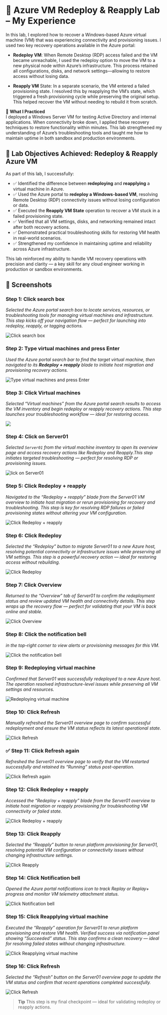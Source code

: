 # 🔄 Azure VM Redeploy & Reapply Lab – My Experience
In this lab, I explored how to recover a Windows-based Azure virtual machine (VM) that was experiencing connectivity and provisioning issues. I used two key recovery operations available in the Azure portal:

- **Redeploy VM**: When Remote Desktop (RDP) access failed and the VM became unreachable, I used the redeploy option to move the VM to a new physical node within Azure’s infrastructure. This process retained all configurations, disks, and network settings—allowing to restore access without losing data.

- **Reapply VM** State: In a separate scenario, the VM entered a failed provisioning state. I resolved this by reapplying the VM’s state, which triggered a fresh provisioning cycle while preserving the original setup. This helped recover the VM without needing to rebuild it from scratch.

🧪 **What I Practiced** <br> I deployed a Windows Server VM for testing Active Directory and internal applications. When connectivity broke down, I applied these recovery techniques to restore functionality within minutes. This lab strengthened my understanding of Azure’s troubleshooting tools and taught me how to maintain uptime in both sandbox and production environments.

## 🎯 Lab Objectives Achieved: Redeploy & Reapply Azure VM

As part of this lab, I successfully:

- ✅ Identified the difference between **redeploying** and **reapplying** a virtual machine in Azure.
- ✅ Used the Azure portal to **redeploy a Windows-based VM**, resolving Remote Desktop (RDP) connectivity issues without losing configuration or data.
- ✅ Executed the **Reapply VM State** operation to recover a VM stuck in a failed provisioning state.
- ✅ Verified that all VM settings, disks, and networking remained intact after both recovery actions.
- ✅ Demonstrated practical troubleshooting skills for restoring VM health in real-world scenarios.
- ✅ Strengthened my confidence in maintaining uptime and reliability across Azure infrastructure.

This lab reinforced my ability to handle VM recovery operations with precision and clarity — a key skill for any cloud engineer working in production or sandbox environments.

## 📸 Screenshots

### Step 1: Click search box  
_Selected the Azure portal search box to locate services, resources, or troubleshooting tools for managing virtual machines and infrastructure. This step kicks off your navigation flow — perfect for launching into redeploy, reapply, or tagging actions._

![Click search box](Screenshots/Begin%20VM.png)

### Step 2: Type virtual machines and press Enter  
_Used the Azure portal search bar to find the target virtual machine, then navigated to its **Redeploy + reapply** blade to initiate host migration and provisioning recovery actions._

![Type virtual machines and press Enter ](Screenshots/Type%20Virtual%20Machine%20.png)
### Step 3: Click Virtual machines  
_Selected “Virtual machines” from the Azure portal search results to access the VM inventory and begin redeploy or reapply recovery actions. This step launches your troubleshooting workflow — ideal for restoring access._

![ ](Screenshots/From%20Serach%20result%20press%20VM.png)

### Step 4: Click on Server01  
_Selected `Server01` from the virtual machine inventory to open its overview page and access recovery actions like Redeploy and Reapply.This step initiates targeted troubleshooting — perfect for resolving RDP or provisioning issues._

![lick on Server01](Screenshots/Select%20Redploying%20VM.png)

### Step 5: Click Redeploy + reapply  
_Navigated to the “Redeploy + reapply” blade from the Server01 VM overview to initiate host migration or rerun provisioning for recovery and troubleshooting. This step is key for resolving RDP failures or failed provisioning states without altering your VM configuration._

![Click Redeploy + reapply](Screenshots/Click%20Redploy%20and%20Reapply.png)

### Step 6: Click Redeploy  
_Selected the “Redeploy” button to migrate Server01 to a new Azure host, resolving potential connectivity or infrastructure issues while preserving all VM settings. This step is a powerful recovery action — ideal for restoring access without rebuilding._

![Click Redeploy ](Screenshots/Click%20Redploy.png)

### Step 7: Click Overview  
_Returned to the “Overview” tab of Server01 to confirm the redeployment status and review updated VM health and connectivity details. This step wraps up the recovery flow — perfect for validating that your VM is back online and stable._

![Click Overview ](Screenshots/Click%20Overview.png)

 ### Step 8: Click the notification bell 
_in the top-right corner to view alerts or provisioning messages for this VM._

![Click the notification bell](Screenshots/Click%20Notification%20Bell.png)

### Step 9: Redeploying virtual machine  
_Confirmed that Server01 was successfully redeployed to a new Azure host. The operation resolved infrastructure-level issues while preserving all VM settings and resources._

![Redeploying virtual machine ](Screenshots/Click%20Redploy%20VM.png)

### Step 10: Click Refresh  
_Manually refreshed the Server01 overview page to confirm successful redeployment and ensure the VM status reflects its latest operational state._

![Click Refresh ](Screenshots/Click%20Refresh.png)

### ✅ Step 11: Click Refresh again  
_Refreshed the Server01 overview page to verify that the VM restarted successfully and retained its “Running” status post-operation._

![Click Refresh again](Screenshots/Click%20Refresh%20Again.png)

### Step 12: Click Redeploy + reapply  
_Accessed the “Redeploy + reapply” blade from the Server01 overview to initiate host migration or reapply provisioning for troubleshooting VM connectivity or failed state._

![Click Redeploy + reapply](Screenshots/To%20Replay%20Click%20Redploy%20&%20Reapply.png)

### Step 13: Click Reapply  
_Selected the “Reapply” button to rerun platform provisioning for Server01, resolving potential VM configuration or connectivity issues without changing infrastructure settings._

![Click Reapply](Screenshots/Click%20Reapply.png)

### Step 14: Click Notification bell  
_Opened the Azure portal notifications icon to track Replay or Replay+ progress and monitor VM telemetry attachment status._

![Click Notification bell](Screenshots/Click%20Notification%20Bell2.png)



### Step 15: Click Reapplying virtual machine  
_Executed the “Reapply” operation for Server01 to rerun platform provisioning and restore VM health. Verified success via notification panel showing “Succeeded” status. This step confirms a clean recovery — ideal for resolving failed states without changing infrastructure._

![Click Reapplying virtual machine](Screenshots/Click%20Reapply%20VM.png)

### Step 16: Click Refresh  
_Selected the “Refresh” button on the Server01 overview page to update the VM status and confirm that recent operations completed successfully._

![Click Refresh](Screenshots/To%20know%20the%20Status%20REFRESH.png)

> **Tip** This step is my final checkpoint — ideal for validating redeploy or reapply actions.